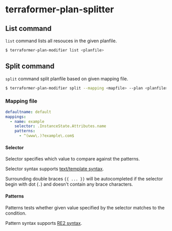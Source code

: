 # terraformer-plan-splitter
## List command

`list` command lists all resouces in the given planfile.

```bash
$ terraformer-plan-modifier list <planfile>
```

## Split command

`split` command split planfile based on given mapping file.

```bash
$ terraformer-plan-modifier split --mapping <mapfile> --plan <planfile>
```

### Mapping file

```yaml
defaultname: default
mappings:
  - name: example
    selector: .InstanceState.Attributes.name
    patterns:
      - ^(www\.)?example\.com$
```

#### Selector

Selector specifies which value to compare against the patterns.

Selector syntax supports [text/template syntax](https://golang.org/pkg/text/template/).

Surrounding double braces `{{ ... }}` will be autocompleted if the selector begin with dot (`.`) and doesn't contain any brace characters.

#### Patterns

Patterns tests whether given value specified by the selector matches to the condition.

Pattern syntax supports [RE2 syntax](https://github.com/google/re2/wiki/Syntax).
